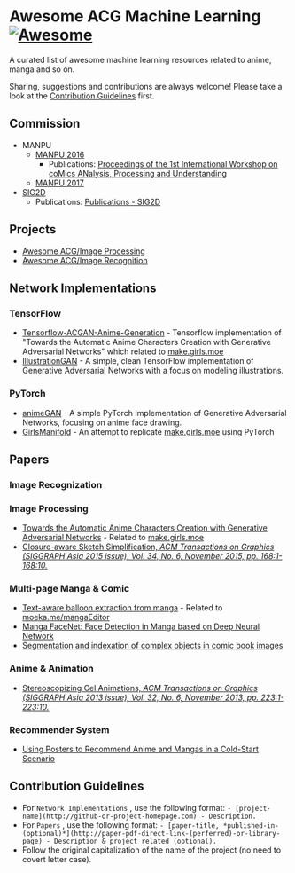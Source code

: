 # Awesome ACG Machine Learning [![Awesome](https://cdn.rawgit.com/sindresorhus/awesome/d7305f38d29fed78fa85652e3a63e154dd8e8829/media/badge.svg)](https://github.com/dimpurr/awesome-acg-machine-learning/tree/master)

A curated list of awesome machine learning resources related to anime, manga and so on.

Sharing, suggestions and contributions are always welcome! Please take a look at the [Contribution Guidelines](https://github.com/dimpurr/awesome-acg-machine-learning/tree/master#contribution-guidelines) first.

## Commission

- MANPU
	-  [MANPU 2016](http://manpu2016.imlab.jp/)
	    -   Publications: [Proceedings of the 1st International Workshop on coMics ANalysis, Processing and Understanding](https://dl.acm.org/citation.cfm?id=3011549&preflayout=flat)
	-   [MANPU 2017](http://manpu2017.imlab.jp/)
-   [SIG2D](http://sig2d.org/)
    -   Publications: [Publications - SIG2D](http://sig2d.org/publications/)

## Projects

-   [Awesome ACG/Image Processing](https://github.com/soruly/awesome-acg/blob/master/README.md#image-processing)
-   [Awesome ACG/Image Recognition](https://github.com/soruly/awesome-acg/blob/master/README.md#image-recognition)

## Network Implementations

### TensorFlow

- [Tensorflow-ACGAN-Anime-Generation](https://github.com/ctwxdd/Tensorflow-ACGAN-Anime-Generation) - Tensorflow implementation of "Towards the Automatic Anime Characters Creation with Generative Adversarial Networks" which related to [make.girls.moe](http://make.girls.moe)
- [IllustrationGAN](https://github.com/tdrussell/IllustrationGAN) - A simple, clean TensorFlow implementation of Generative Adversarial Networks with a focus on modeling illustrations.

### PyTorch

- [animeGAN](https://github.com/jayleicn/animeGAN) - A simple PyTorch Implementation of Generative Adversarial Networks, focusing on anime face drawing.
- [GirlsManifold](https://github.com/shaform/GirlsManifold) - An attempt to replicate [make.girls.moe](http://make.girls.moe) using PyTorch

## Papers

### Image Recognization

### Image Processing

- [Towards the Automatic Anime Characters Creation with Generative Adversarial Networks](https://arxiv.org/abs/1708.05509) - Related to [make.girls.moe](http://make.girls.moe)
- [Closure-aware Sketch Simplification, *ACM Transactions on Graphics (SIGGRAPH Asia 2015 issue), Vol. 34, No. 6, November 2015, pp. 168:1-168:10.*](http://www.cse.cuhk.edu.hk/~ttwong/papers/sketch/sketch.html)

### Multi-page Manga & Comic

- [Text-aware balloon extraction from manga](https://dl.acm.org/citation.cfm?id=2913253) - Related to  [moeka.me/mangaEditor](https://moeka.me/mangaEditor/)
-   [Manga FaceNet: Face Detection in Manga based on Deep Neural Network](https://www.cs.ccu.edu.tw/~wtchu/papers/2017ICMR-chu2.pdf)
-  [Segmentation and indexation of complex objects in comic book images](https://tel.archives-ouvertes.fr/tel-01221308/document)

### Anime & Animation

- [Stereoscopizing Cel Animations, *ACM Transactions on Graphics (SIGGRAPH Asia 2013 issue), Vol. 32, No. 6, November 2013, pp. 223:1-223:10.*](http://www.cse.cuhk.edu.hk/~ttwong/papers/3dcel/3dcel.html)

### Recommender System

-  [Using Posters to Recommend Anime and Mangas in a Cold-Start Scenario](https://arxiv.org/pdf/1709.01584.pdf)

## Contribution Guidelines

- For `Network Implementations` , use the following format:  `- [project-name](http://github-or-project-homepage.com) - Description.`
- For `Papers` , use the following format: `- [paper-title, *published-in-(optional)*](http://paper-pdf-direct-link-(perferred)-or-library-page) - Description & project related (optional).`
- Follow the original capitalization of the name of the project (no need to covert letter case).
